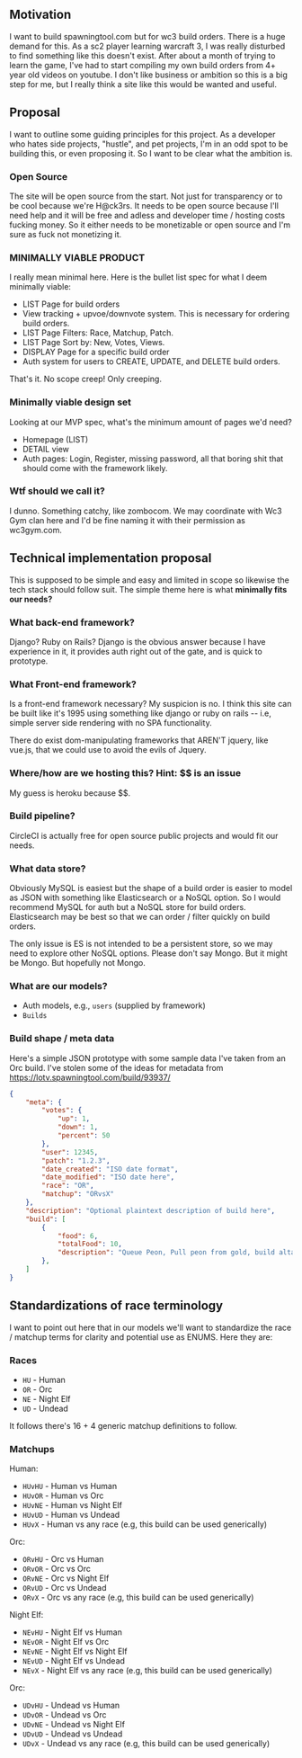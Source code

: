 ## Motivation
I want to build spawningtool.com but for wc3 build orders. There is a huge demand for this.
As a sc2 player learning warcraft 3, I was really disturbed to find something like this doesn't exist. After about 
a month of trying to learn the game, I've had to start compiling my own build orders
from 4+ year old videos on youtube. I don't like business or ambition so this is a big step for me,
but I really think a site like this would be wanted and useful.

## Proposal
I want to outline some guiding principles for this project. As a developer who hates side projects, "hustle",
and pet projects, I'm in an odd spot to be building this, or even proposing it. So I want to be clear
what the ambition is.

### Open Source
The site will be open source from the start. Not just for transparency or to be cool because we're
H@ck3rs. It needs to be open source because I'll need help and it will be free and adless and developer time / hosting 
costs fucking money. So it either needs to be monetizable or open source and I'm sure as fuck not monetizing it.

### MINIMALLY VIABLE PRODUCT
I really mean minimal here. Here is the bullet list spec for what I deem minimally viable:
- LIST Page for build orders
- View tracking + upvoe/downvote system. This is necessary for ordering build orders.
- LIST Page Filters: Race, Matchup, Patch.
- LIST Page Sort by: New, Votes, Views.
- DISPLAY Page for a specific build order
- Auth system for users to CREATE, UPDATE, and DELETE build orders.

That's it. No scope creep! Only creeping.

### Minimally viable design set
Looking at our MVP spec, what's the minimum amount of pages we'd need?

- Homepage (LIST)
- DETAIL view
- Auth pages: Login, Register, missing password, all that boring shit that should come with the framework likely.

### Wtf should we call it?
I dunno. Something catchy, like zombocom. We may coordinate with Wc3 Gym clan here and I'd be fine
naming it with their permission as wc3gym.com. 

## Technical implementation proposal
This is supposed to be simple and easy and limited in scope so likewise the tech stack
should follow suit. The simple theme here is what **minimally fits our needs?**

### What back-end framework?
Django? Ruby on Rails? Django is the obvious answer because I have experience in it, it provides
auth right out of the gate, and is quick to prototype.

### What Front-end framework?
Is a front-end framework necessary? My suspicion is no. I think this site can be built
like it's 1995 using something like django or ruby on rails -- i.e, simple server side rendering
with no SPA functionality.

There do exist dom-manipulating frameworks that AREN'T jquery, like vue.js, that we could use
to avoid the evils of Jquery.

### Where/how are we hosting this? Hint: $$ is an issue
My guess is heroku because $$.

### Build pipeline?
CircleCI is actually free for open source public projects and would fit our needs.

### What data store?
Obviously MySQL is easiest but the shape of a build order is easier to model as JSON with something
like Elasticsearch or a NoSQL option. So I would recommend MySQL for auth but a NoSQL store for build orders.
Elasticsearch may be best so that we can order / filter quickly on build orders.

The only issue is ES is not intended to be a persistent store, so we may need to explore other NoSQL options.
Please don't say Mongo. But it might be Mongo. But hopefully not Mongo.

### What are our models?
- Auth models, e.g., `users` (supplied by framework)
- `Builds`

### Build shape / meta data
Here's a simple JSON prototype with some sample data I've taken from an Orc build.
I've stolen some of the ideas for metadata from https://lotv.spawningtool.com/build/93937/

```JSON
{
    "meta": {
        "votes": {
            "up": 1,
            "down": 1,
            "percent": 50
        },
        "user": 12345,
        "patch": "1.2.3",
        "date_created": "ISO date format",
        "date_modified": "ISO date here",
        "race": "OR",
        "matchup": "ORvsX"
    },
    "description": "Optional plaintext description of build here",
    "build": [
        {
            "food": 6,
            "totalFood": 10,
            "description": "Queue Peon, Pull peon from gold, build altar of storms."
        },
    ]
}
```

## Standardizations of race terminology
I want to point out here that in our models we'll want to standardize the race / matchup terms for clarity and
potential use as ENUMS. Here they are: 

### Races
- `HU` - Human
- `OR` - Orc
- `NE` - Night Elf
- `UD` - Undead

It follows there's 16 + 4 generic matchup definitions to follow.

### Matchups

Human:

- `HUvHU` - Human vs Human
- `HUvOR` - Human vs Orc
- `HUvNE` - Human vs Night Elf
- `HUvUD` - Human vs Undead
- `HUvX` -  Human vs any race (e.g, this build can be used generically)

Orc:

- `ORvHU` - Orc vs Human
- `ORvOR` - Orc vs Orc
- `ORvNE` - Orc vs Night Elf
- `ORvUD` - Orc vs Undead
- `ORvX` -  Orc vs any race (e.g, this build can be used generically)

Night Elf:

- `NEvHU` - Night Elf vs Human
- `NEvOR` - Night Elf vs Orc
- `NEvNE` - Night Elf vs Night Elf
- `NEvUD` - Night Elf vs Undead
- `NEvX` -  Night Elf vs any race (e.g, this build can be used generically)

Orc:

- `UDvHU` - Undead vs Human
- `UDvOR` - Undead vs Orc
- `UDvNE` - Undead vs Night Elf
- `UDvUD` - Undead vs Undead
- `UDvX` -  Undead vs any race (e.g, this build can be used generically)

